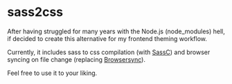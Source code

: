 # sass2css

After having struggled for many years with the Node.js (node_modules) hell, if decided to create this alternative for my frontend theming workflow.

Currently, it includes sass to css compilation (with [SassC](https://github.com/sass/sassc)) and browser syncing on file change (replacing [Browsersync](https://www.browsersync.io)).

Feel free to use it to your liking.
